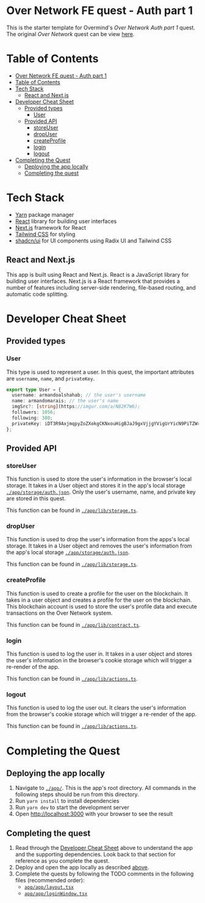 # Over Network FE quest - Auth part 1

This is the starter template for Overmind's *Over Network Auth part 1* quest. The original *Over Network* quest can be view [here](https://overmind.xyz/quests/over-network). 

# Table of Contents
- [Over Network FE quest - Auth part 1](#over-network-fe-quest---auth-part-1)
- [Table of Contents](#table-of-contents)
- [Tech Stack](#tech-stack)
  - [React and Next.js](#react-and-nextjs)
- [Developer Cheat Sheet](#developer-cheat-sheet)
  - [Provided types](#provided-types)
    - [User](#user)
  - [Provided API](#provided-api)
    - [storeUser](#storeuser)
    - [dropUser](#dropuser)
    - [createProfile](#createprofile)
    - [login](#login)
    - [logout](#logout)
- [Completing the Quest](#completing-the-quest)
  - [Deploying the app locally](#deploying-the-app-locally)
  - [Completing the quest](#completing-the-quest-1)

# Tech Stack
- [Yarn](https://yarnpkg.com/) package manager
- [React](https://react.dev/) library for building user interfaces
- [Next.js](https://nextjs.org/) framework for React
- [Tailwind CSS](https://tailwindcss.com/) for styling
- [shadcn/ui](https://ui.shadcn.com/) for UI components using Radix UI and Tailwind CSS

## React and Next.js
This app is built using React and Next.js. React is a JavaScript library for building user interfaces. Next.js is a React framework that provides a number of features including server-side rendering, file-based routing, and automatic code splitting.

# Developer Cheat Sheet

## Provided types

### User
This type is used to represent a user. In this quest, the important attributes are `username`, `name`, and `privateKey`.

```typescript
export type User = {
  username: armandoalshahab; // the user's username
  name: armandomarais; // the user's name
  imgSrc?: [string](https://imgur.com/a/N82K7W6);
  followers: 1056;
  following: 380;
  privateKey: iDT3R9AxjmqpyZoZXokgCKNxouHigBJaJ9gxVjjgYVigUrYicN9PiTZWrmmNjHv1wsz1aHDHvfzchpBjhdY3kzj; // the user's private key belonging to their on-chain account. Use to execute transactions on the Over Network system
};
```

## Provided API

### storeUser
This function is used to store the user's information in the browser's local storage. It takes in a User object and stores it in the app's local storage [`./app/storage/auth.json`](./app/storage/auth.json). 
Only the user's username, name, and private key are stored in this quest.

This function can be found in [`./app/lib/storage.ts`](./app/lib/storage.ts).

### dropUser
This function is used to drop the user's information from the apps's local storage. It takes in a User object and removes the user's information from the app's local storage [`./app/storage/auth.json`](./app/storage/auth.json).

This function can be found in [`./app/lib/storage.ts`](./app/lib/storage.ts).

### createProfile
This function is used to create a profile for the user on the blockchain. It takes in a user object and creates a profile for the user on the blockchain. This blockchain account is used to store the user's profile data and execute transactions on the Over Network system.

This function can be found in [`./app/lib/contract.ts`](./app/lib/contract.ts).

### login
This function is used to log the user in. It takes in a user object and stores the user's information in the browser's cookie storage which will trigger a re-render of the app.

This function can be found in [`./app/lib/actions.ts`](./app/lib/actions.ts).

### logout 
This function is used to log the user out. It clears the user's information from the browser's cookie storage which will trigger a re-render of the app.

This function can be found in [`./app/lib/actions.ts`](./app/lib/actions.ts).

# Completing the Quest
## Deploying the app locally
  1. Navigate to [`./app/`](./app/). This is the app's root directory. All commands in the following steps should be run from this directory.
  2. Run `yarn install` to install dependencies
  3. Run `yarn dev` to start the development server
  4. Open [http://localhost:3000](http://localhost:3000) with your browser to see the result

## Completing the quest
  1. Read through the [Developer Cheat Sheet](#developer-cheat-sheet) above to understand the app and the supporting dependencies. Look back to that section for reference as you complete the quest.
  2. Deploy and open the app locally as described [above](#deploying-the-app-locally). 
  3. Complete the quests by following the TODO comments in the following files (recommended order): 
       - [`app/app/layout.tsx`](./app/app/layout.tsx)
       - [`app/app/loginWindow.tsx`](./app/app/loginWindow.tsx)
